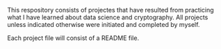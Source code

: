 This respository consists of projectes that have resulted from 
practicing what I have learned about data science and cryptography.
All projects unless indicated otherwise were initiated and completed
by myself. 

Each project file will consist of a README file.

